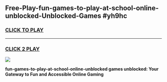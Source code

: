 
## Free-Play-fun-games-to-play-at-school-online-unblocked-Unblocked-Games #yh9hc
<h3>
<a href="https://news.freeplayer.one?title=fun-games-to-play-at-school-online-unblocked&ref=8M">CLICK TO PLAY</a></h3>
<hr>

<h3>
<a href="https://news.freeplayer.one?title=fun-games-to-play-at-school-online-unblocked&ref=8M">CLICK 2 PLAY</a>
  
</h3>

<a href="https://news.freeplayer.one?title=fun-games-to-play-at-school-online-unblocked&ref=8M"><img src="https://clearcache.store/games.png"></a>


**fun-games-to-play-at-school-online-unblocked games unblocked: Your Gateway to Fun and Accessible Online Gaming**
